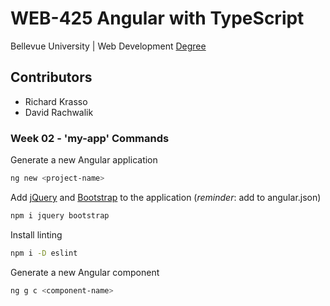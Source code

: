 # WEB-425 Angular with TypeScript

Bellevue University | Web Development [Degree](http://www.bellevue.edu/degrees/bachelor/web-development-bs "Designed by developers for developers.")

## Contributors

- Richard Krasso
- David Rachwalik

### Week 02 - 'my-app' Commands

Generate a new Angular application

```bash
ng new <project-name>
```

Add [jQuery](https://jquery.com) and [Bootstrap](https://getbootstrap.com) to the application (_reminder_: add to angular.json)

```bash
npm i jquery bootstrap
```

Install linting

```bash
npm i -D eslint
```

Generate a new Angular component

```bash
ng g c <component-name>
```
